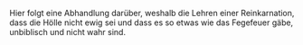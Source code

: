 <!--t Reinkarnation / Hölle sei nicht ewig / Fegefeuer - in Arbeit t-->
<!--d d-->

Hier folgt eine Abhandlung darüber, weshalb die Lehren einer Reinkarnation, dass die Hölle nicht ewig sei und dass es so etwas wie das Fegefeuer gäbe, unbiblisch und nicht wahr sind.